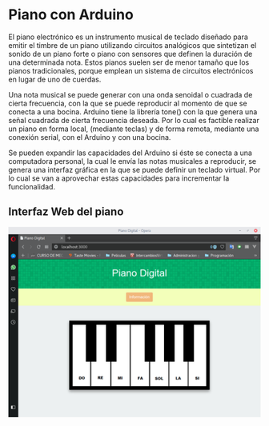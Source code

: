 # Piano con Arduino

El piano electrónico es un instrumento musical de teclado diseñado para emitir el timbre de un piano utilizando circuitos analógicos que sintetizan el sonido de un piano forte o piano con sensores que definen la duración de una determinada nota. Estos pianos suelen ser de menor tamaño que los pianos tradicionales, porque emplean un sistema de circuitos electrónicos en lugar de uno de cuerdas.

Una nota musical se puede generar con una onda senoidal o cuadrada de cierta frecuencia, con la que se puede reproducir al momento de que se conecta a una bocina. Arduino tiene la librería tone() con la que genera una señal cuadrada de cierta frecuencia deseada. Por lo cual es factible realizar un piano en forma local, (mediante teclas) y de forma remota, mediante una conexión serial, con el Arduino y con una bocina.

Se pueden expandir las capacidades del Arduino si éste se conecta a una computadora personal, la cual le envía las notas musicales a reproducir, se genera una interfaz gráfica en la que se puede definir un teclado virtual. Por lo cual se van a aprovechar estas capacidades para incrementar la funcionalidad.

## Interfaz Web del piano

![Piano](/piano.png)
